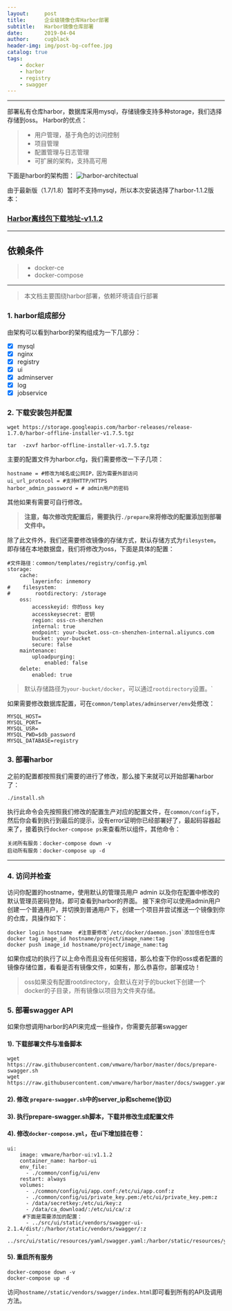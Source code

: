 ```yaml
---
layout:     post
title:      企业级镜像仓库Harbor部署
subtitle:   Harbor镜像仓库部署
date:       2019-04-04
author:     cugblack
header-img: img/post-bg-coffee.jpg
catalog: true
tags:
    - docker
    - harbor
    - registry
    - swagger
---
```



------

部署私有仓库harbor，数据库采用mysql，存储镜像支持多种storage，我们选择存储到oss。 Harbor的优点：

> * 用户管理，基于角色的访问控制
> * 项目管理
> * 配置管理与日志管理
> * 可扩展的架构，支持高可用

下面是harbor的架构图：
![harbor-architectual](imgpost-bg-harborharbor.jpg)

由于最新版（1.7/1.8）暂时不支持mysql，所以本次安装选择了harbor-1.1.2版本：

### [Harbor离线包下载地址-v1.1.2](https://storage.googleapis.com/harbor-releases/release-1.7.0/harbor-offline-installer-v1.7.5.tgz)



------

## 依赖条件

>* docker-ce
>* docker-compose

---

> 本文档主要围绕harbor部署，依赖环境请自行部署

### 1. harbor组成部分

由架构可以看到harbor的架构组成为一下几部分：

- [X] mysql
- [X] nginx
- [x] registry
- [x] ui
- [x] adminserver
- [X] log
- [X] jobservice

### 2. 下载安装包并配置

```
wget https://storage.googleapis.com/harbor-releases/release-1.7.0/harbor-offline-installer-v1.7.5.tgz

tar  -zxvf harbor-offline-installer-v1.7.5.tgz 

```

主要的配置文件为harbor.cfg，我们需要修改一下子几项：

```
hostname = #修改为域名或公网IP，因为需要外部访问
ui_url_protocol = #支持HTTP/HTTPS
harbor_admin_password = # admin用户的密码
```
其他如果有需要可自行修改。

>**注意，每次修改完配置后，需要执行`./prepare`来将修改的配置添加到部署文件中。**

除了此文件外，我们还需要修改镜像的存储方式，默认存储方式为`filesystem`，即存储在本地数据盘，我们将修改为oss，下面是具体的配置：


```
#文件路径：common/templates/registry/config.yml
storage:
    cache:
        layerinfo: inmemory
#    filesystem:
#        rootdirectory: /storage
    oss:
        accesskeyid: 你的oss key
        accesskeysecret: 密钥
        region: oss-cn-shenzhen
        internal: true
        endpoint: your-bucket.oss-cn-shenzhen-internal.aliyuncs.com
        bucket: your-bucket
        secure: false
    maintenance:
        uploadpurging:
            enabled: false
    delete:
        enabled: true
```
> 默认存储路径为`your-bucket/docker`，可以通过`rootdirectory`设置。`

如果需要修改数据库配置，可在`common/templates/adminserver/env`处修改：

```
MYSQL_HOST=
MYSQL_PORT=
MYSQL_USR=
MYSQL_PWD=$db_password
MYSQL_DATABASE=registry
```




### 3. 部署harbor

之前的配置都按照我们需要的进行了修改，那么接下来就可以开始部署harbor了：

```
./install.sh
```
执行此命令会先按照我们修改的配置生产对应的配置文件，在`common/config`下，然后你会看到执行到最后的提示，没有error证明你已经部署好了，最起码容器起来了，接着执行`docker-compose ps`来查看所以组件，其他命令：

```
关闭所有服务：docker-compose down -v
启动所有服务：docker-compose up -d
```
---

### 4. 访问并检查

访问你配置的hostname，使用默认的管理员用户 admin 以及你在配置中修改的默认管理员密码登陆，即可查看到harbor的界面。
接下来你可以使用admin用户创建一个普通用户，并切换到普通用户下，创建一个项目并尝试推送一个镜像到你的仓库，具操作如下：

```
docker login hostname  #注意要修改`/etc/docker/daemon.json`添加信任仓库
docker tag image_id hostname/project/image_name:tag
docker push image_id hostname/project/image_name:tag
```

如果你成功的执行了以上命令而且没有任何报错，那么检查下你的oss或者配置的镜像存储位置，看看是否有镜像文件，如果有，那么恭喜你，部署成功！

>oss如果没有配置rootdirectory，会默认在对于的bucket下创建一个docker的子目录，所有镜像以项目为文件夹存储。

### 5. 部署swagger API

如果你想调用harbor的API来完成一些操作，你需要先部署swagger


#### 1). 下载部署文件与准备脚本
```
wget https://raw.githubusercontent.com/vmware/harbor/master/docs/prepare-swagger.sh 
wget https://raw.githubusercontent.com/vmware/harbor/master/docs/swagger.yaml
```
#### 2). 修改 `prepare-swagger.sh`中的server_ip和scheme(协议)

#### 3). 执行prepare-swagger.sh脚本，下载并修改生成配置文件

#### 4). 修改`docker-compose.yml`，在ui下增加挂在卷：

```
ui:
    image: vmware/harbor-ui:v1.1.2
    container_name: harbor-ui
    env_file:
      - ./common/config/ui/env
    restart: always
    volumes:
      - ./common/config/ui/app.conf:/etc/ui/app.conf:z
      - ./common/config/ui/private_key.pem:/etc/ui/private_key.pem:z
      - /data/secretkey:/etc/ui/key:z
      - /data/ca_download/:/etc/ui/ca/:z
     #下面是需要添加的配置：
      - ../src/ui/static/vendors/swagger-ui-2.1.4/dist/:/harbor/static/vendors/swagger/:z
      - ../src/ui/static/resources/yaml/swagger.yaml:/harbor/static/resources/yaml/swagger.yaml:z
```

#### 5). 重启所有服务
```
docker-compose down -v
docker-compose up -d 
```

访问`hostname//static/vendors/swagger/index.html`即可看到所有的API及调用方法。

